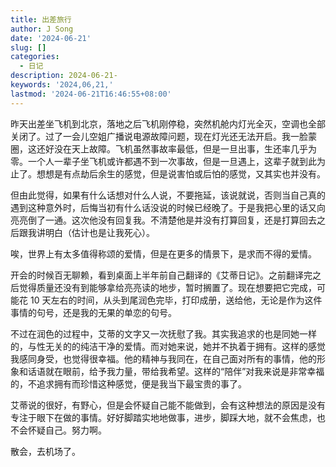 ```yaml
---
title: 出差旅行
author: J Song
date: '2024-06-21'
slug: []
categories:
  - 日记
description: 2024-06-21-
keywords: '2024,06,21,'
lastmod: '2024-06-21T16:46:55+08:00'
---
```


昨天出差坐飞机到北京，落地之后飞机刚停稳，突然机舱内灯光全灭，空调也全部关闭了。过了一会儿空姐广播说电源故障问题，现在灯光还无法开启。我一脸蒙圈，这还好没在天上故障。飞机虽然事故率最低，但是一旦出事，生还率几乎为零。一个人一辈子坐飞机或许都遇不到一次事故，但是一旦遇上，这辈子就到此为止了。想想是有点劫后余生的感觉，但是说害怕或后怕的感觉，又其实也并没有。

但由此觉得，如果有什么话想对什么人说，不要拖延，该说就说，否则当自己真的遇到这种意外时，后悔当初有什么话没说的时候已经晚了。于是我把心里的话又向亮亮倒了一通。这次他没有回复我。不清楚他是并没有打算回复，还是打算回去之后跟我讲明白（估计也是让我死心）。

唉，世界上有太多值得称颂的爱情，但是在更多的情景下，是求而不得的爱情。

开会的时候百无聊赖，看到桌面上半年前自己翻译的《艾蒂日记》。之前翻译完之后觉得质量还没有到能够拿给亮亮读的地步，暂时搁置了。现在想要把它完成，可能花 10 天左右的时间，从头到尾润色完毕，打印成册，送给他，无论是作为这件事情的句号，还是我的无果的单恋的句号。

不过在润色的过程中，艾蒂的文字又一次抚慰了我。其实我追求的也是同她一样的，与性无关的的纯洁干净的爱情。而对她来说，她并不执着于拥有。这样的感觉我感同身受，也觉得很幸福。他的精神与我同在，在自己面对所有的事情，他的形象和话语就在眼前，给予我力量，带给我希望。这样的“陪伴”对我来说是非常幸福的，不追求拥有而珍惜这种感觉，便是我当下最宝贵的事了。

艾蒂说的很好，有野心，但是会怀疑自己能不能做到，会有这种想法的原因是没有专注于眼下在做的事情。好好脚踏实地地做事，进步，脚踩大地，就不会焦虑，也不会怀疑自己。努力啊。

散会，去机场了。
